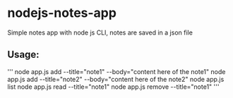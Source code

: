 # nodejs-notes-app

Simple notes app with node js CLI, notes are saved in a json file

## Usage:
'''
node app.js add --title="note1" --body="content here of the note1"
node app.js add --title="note2" --body="content here of the note2"
node app.js list
node app.js read --title="note1"
node app.js remove --title="note1"
'''